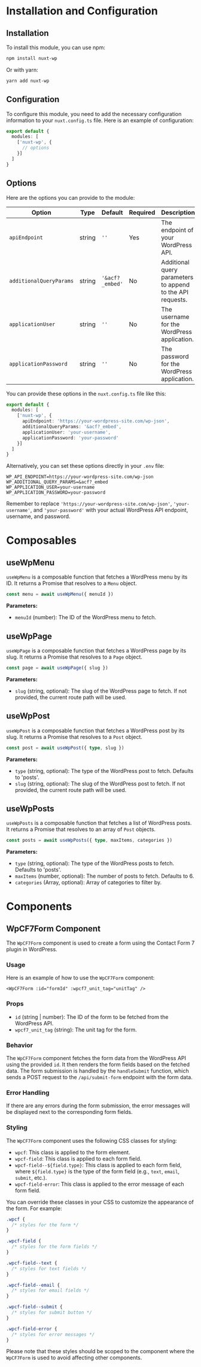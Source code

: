 # Installation and Configuration

## Installation

To install this module, you can use npm:

```sh
npm install nuxt-wp
```

Or with yarn:

```sh
yarn add nuxt-wp
```

## Configuration

To configure this module, you need to add the necessary configuration information to your `nuxt.config.ts` file. Here is an example of configuration:

```typescript
export default {
  modules: [
    ['nuxt-wp', {
      // options
    }]
  ]
}
```

## Options

Here are the options you can provide to the module:

| Option                | Type     | Default | Required | Description                                                                 |
|-----------------------|----------|---------|----------|-----------------------------------------------------------------------------|
| `apiEndpoint`         | string   | `''`    | Yes      | The endpoint of your WordPress API.                                         |
| `additionalQueryParams` | string   | `'&acf?_embed'` | No       | Additional query parameters to append to the API requests. |
| `applicationUser`     | string   | `''`    | No      | The username for the WordPress application.                                 |
| `applicationPassword` | string   | `''`    | No      | The password for the WordPress application.                                 |

You can provide these options in the `nuxt.config.ts` file like this:

```typescript
export default {
  modules: [
    ['nuxt-wp', {
      apiEndpoint: 'https://your-wordpress-site.com/wp-json',
      additionalQueryParams: '&acf?_embed',
      applicationUser: 'your-username',
      applicationPassword: 'your-password'
    }]
  ]
}
```

Alternatively, you can set these options directly in your `.env` file:

```env
WP_API_ENDPOINT=https://your-wordpress-site.com/wp-json
WP_ADDITIONAL_QUERY_PARAMS=&acf?_embed
WP_APPLICATION_USER=your-username
WP_APPLICATION_PASSWORD=your-password
```

Remember to replace `'https://your-wordpress-site.com/wp-json'`, `'your-username'`, and `'your-password'` with your actual WordPress API endpoint, username, and password.

# Composables

## useWpMenu

`useWpMenu` is a composable function that fetches a WordPress menu by its ID. It returns a Promise that resolves to a `Menu` object.

```ts
const menu = await useWpMenu({ menuId })
```

**Parameters:**

- `menuId` (number): The ID of the WordPress menu to fetch.

## useWpPage

`useWpPage` is a composable function that fetches a WordPress page by its slug. It returns a Promise that resolves to a `Page` object.

```ts
const page = await useWpPage({ slug })
```

**Parameters:**

- `slug` (string, optional): The slug of the WordPress page to fetch. If not provided, the current route path will be used.

## useWpPost

`useWpPost` is a composable function that fetches a WordPress post by its slug. It returns a Promise that resolves to a `Post` object.

```ts
const post = await useWpPost({ type, slug })
```

**Parameters:**

- `type` (string, optional): The type of the WordPress post to fetch. Defaults to 'posts'.
- `slug` (string, optional): The slug of the WordPress post to fetch. If not provided, the current route path will be used.

## useWpPosts

`useWpPosts` is a composable function that fetches a list of WordPress posts. It returns a Promise that resolves to an array of `Post` objects.

```ts
const posts = await useWpPosts({ type, maxItems, categories })
```

**Parameters:**

- `type` (string, optional): The type of the WordPress posts to fetch. Defaults to 'posts'.
- `maxItems` (number, optional): The number of posts to fetch. Defaults to 6.
- `categories` (Array, optional): Array of categories to filter by.

# Components

## WpCF7Form Component

The `WpCF7Form` component is used to create a form using the Contact Form 7 plugin in WordPress.

### Usage

Here is an example of how to use the `WpCF7Form` component:

```vue
<WpCF7Form :id="formId" :wpcf7_unit_tag="unitTag" />
```

### Props

- `id` (string | number): The ID of the form to be fetched from the WordPress API.
- `wpcf7_unit_tag` (string): The unit tag for the form.

### Behavior

The `WpCF7Form` component fetches the form data from the WordPress API using the provided `id`. It then renders the form fields based on the fetched data. The form submission is handled by the `handleSubmit` function, which sends a POST request to the `/api/submit-form` endpoint with the form data.

### Error Handling

If there are any errors during the form submission, the error messages will be displayed next to the corresponding form fields.

### Styling

The `WpCF7Form` component uses the following CSS classes for styling:

- `wpcf`: This class is applied to the form element.
- `wpcf-field`: This class is applied to each form field.
- `wpcf-field--${field.type}`: This class is applied to each form field, where `${field.type}` is the type of the form field (e.g., `text`, `email`, `submit`, etc.).
- `wpcf-field-error`: This class is applied to the error message of each form field.

You can override these classes in your CSS to customize the appearance of the form. For example:

```css
.wpcf {
  /* styles for the form */
}

.wpcf-field {
  /* styles for the form fields */
}

.wpcf-field--text {
  /* styles for text fields */
}

.wpcf-field--email {
  /* styles for email fields */
}

.wpcf-field--submit {
  /* styles for submit button */
}

.wpcf-field-error {
  /* styles for error messages */
}
```

Please note that these styles should be scoped to the component where the `WpCF7Form` is used to avoid affecting other components.
